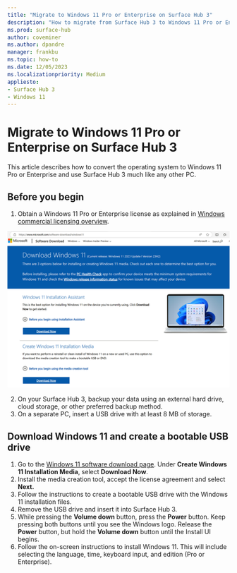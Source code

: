 ```yaml
---
title: "Migrate to Windows 11 Pro or Enterprise on Surface Hub 3"
description: "How to migrate from Surface Hub 3 to Windows 11 Pro or Enterprise."
ms.prod: surface-hub
author: coveminer
ms.author: dpandre
manager: frankbu
ms.topic: how-to
ms.date: 12/05/2023
ms.localizationpriority: Medium
appliesto:
- Surface Hub 3
- Windows 11
---
```


# Migrate to Windows 11 Pro or Enterprise on Surface Hub 3

This article describes how to convert the operating system to Windows 11 Pro or Enterprise and use Surface Hub 3 much like any other PC.

## Before you begin

1. Obtain a Windows 11 Pro or Enterprise license as explained in [Windows commercial licensing overview](/windows/whats-new/windows-licensing).

 ![Windows 11 download OS](images/windows11download.png)

2. On your Surface Hub 3, backup your data using an external hard drive, cloud storage, or other preferred backup method.
3. On a separate PC, insert a USB drive with at least 8 MB of storage.

## Download Windows 11 and create a bootable USB drive

1. Go to the [Windows 11 software download page](https://www.microsoft.com/software-download/windows11). Under **Create Windows 11 Installation Media**, select **Download Now**.
2. Install the media creation tool, accept the license agreement and select **Next.**
3. Follow the instructions to create a bootable USB drive with the Windows 11 installation files.
4. Remove the USB drive and insert it into Surface Hub 3.
5. While pressing the **Volume down** button, press the **Power** button. Keep pressing both buttons until you see the Windows logo. Release the **Power** button, but hold the **Volume down** button until the Install UI begins.
6. Follow the on-screen instructions to install Windows 11. This will include selecting the language, time, keyboard input, and edition (Pro or Enterprise).
